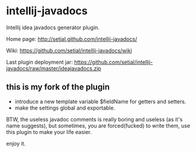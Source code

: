 intellij-javadocs
============

Intellij idea javadocs generator plugin.

Home page: http://setial.github.com/intellij-javadocs/

Wiki: https://github.com/setial/intellij-javadocs/wiki

Last plugin deployment jar: https://github.com/setial/intellij-javadocs/raw/master/ideajavadocs.zip

## this is my fork of the plugin ##
* introduce a new template variable $fieldName for getters and setters.
* make the settings global and exportable.

BTW, the useless javadoc comments is really boring and useless (as it's name suggests), but sometimes, you are forced(fucked) to write them, use this plugin to make your life easier.

enjoy it.
